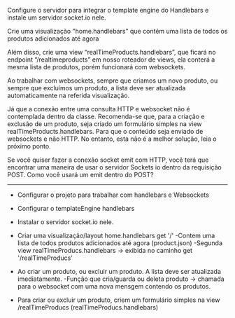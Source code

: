 Configure o servidor para integrar o template engine do Handlebars e instale um servidor socket.io nele.

Crie uma visualização "home.handlebars" que contém uma lista de todos os produtos adicionados até agora

Além disso, crie uma view “realTimeProducts.handlebars”, que ficará no endpoint “/realtimeproducts” em nosso roteador de views, ela conterá a mesma lista de produtos, porém funcionará com websockets.

Ao trabalhar com websockets, sempre que criamos um novo produto, ou sempre que excluímos um produto, a lista deve ser atualizada automaticamente na referida visualização.

Já que a conexão entre uma consulta HTTP e websocket não é contemplada dentro da classe. Recomenda-se que, para a criação e exclusão de um produto, seja criado um formulário simples na view realTimeProducts.handlebars. Para que o conteúdo seja enviado de websockets e não HTTP. No entanto, esta não é a melhor solução, leia o próximo ponto.

Se você quiser fazer a conexão socket emit com HTTP, você terá que encontrar uma maneira de usar o servidor Sockets io dentro da requisição POST. Como você usará um emit dentro do POST?

___________________________________________________________

- Configurar o projeto para trabalhar com handlebars e Websockets

- Configurar o templateEngine handlebars
- Instalar o servidor socket.io nele.

- Criar uma visualização/layout home.handlebars get '/'
    -Contem uma lista de todos produtos adicionados até agora (product.json)
    -Segunda view realTimeProducs.handlebars -> exibida no caminho get '/realTimeProducs'

- Ao criar um produto, ou excluir um produto. A lista deve ser atualizada imediatamente.
    -Função que cria/guarda ou deleta produto -> chamada para o websocket com uma nova mensgem contendo os produtos.

- Para criar ou excluir um produto, criem um formulário simples na view /realTimeProducs (realTimeProducs.handlebars)
